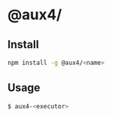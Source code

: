 # @aux4/<name>
<description>

## Install

```bash
npm install -g @aux4/<name>
```

## Usage
```bash
$ aux4-<executor>
```
